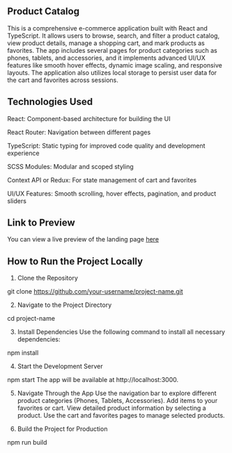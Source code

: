 ## Product Catalog

This is a comprehensive e-commerce application built with React and TypeScript. It allows users to browse, search, and filter a product catalog, view product details, manage a shopping cart, and mark products as favorites. The app includes several pages for product categories such as phones, tablets, and accessories, and it implements advanced UI/UX features like smooth hover effects, dynamic image scaling, and responsive layouts. The application also utilizes local storage to persist user data for the cart and favorites across sessions.

## Technologies Used
React: Component-based architecture for building the UI

React Router: Navigation between different pages

TypeScript: Static typing for improved code quality and development experience

SCSS Modules: Modular and scoped styling

Context API or Redux: For state management of cart and favorites

UI/UX Features: Smooth scrolling, hover effects, pagination, and product sliders

## Link to Preview

You can view a live preview of the landing page [here](https://romano3git.github.io/product-catalog/)

## How to Run the Project Locally
1. Clone the Repository

git clone https://github.com/your-username/project-name.git

2. Navigate to the Project Directory

cd project-name

3. Install Dependencies
Use the following command to install all necessary dependencies:

npm install

4. Start the Development Server

npm start
The app will be available at http://localhost:3000.

5. Navigate Through the App
Use the navigation bar to explore different product categories (Phones, Tablets, Accessories).
Add items to your favorites or cart.
View detailed product information by selecting a product.
Use the cart and favorites pages to manage selected products.

6. Build the Project for Production

npm run build

